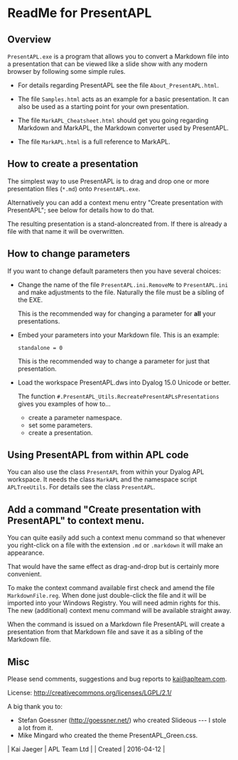 # ReadMe for PresentAPL


## Overview

`PresentAPL.exe` is a program that allows you to convert a Markdown file into a presentation that can be viewed like a slide show with any modern browser by following some simple rules.

* For details regarding PresentAPL see the file `About_PresentAPL.html`.

* The file `Samples.html` acts as an example for a basic presentation. It can also be used as a starting point for your own presentation.

* The file `MarkAPL_Cheatsheet.html` should get you going regarding Markdown and MarkAPL, the Markdown converter used by PresentAPL.

* The file `MarkAPL.html` is a full reference to MarkAPL.


## How to create a presentation  

The simplest way to use PresentAPL is to drag and drop one or more presentation files (`*.md`) onto `PresentAPL.exe`.

Alternatively you can add a context menu entry "Create presentation with PresentAPL"; see below for details how to do that.

The resulting presentation is a stand-aloncreated from. If there is already a file with that name it will be overwritten.


## How to change parameters

If you want to change default parameters then you have several choices:

* Change the name of the file `PresentAPL.ini.RemoveMe` to `PresentAPL.ini` and make adjustments to the file. Naturally the file must be a sibling of the EXE. 

  This is the recommended way for changing a parameter for **all** your presentations.
  
* Embed your parameters into your Markdown file. This is an example:

  ~~~
  standalone = 0
  ~~~
  
  This is the recommended way to change a parameter for just that presentation.
 
* Load the workspace PresentAPL.dws into Dyalog 15.0 Unicode or better.

  The function `#.PresentAPL_Utils.RecreatePresentAPLsPresentations` gives you examples of how to...

  * create a parameter namespace.
  * set some parameters.
  * create a presentation.


## Using PresentAPL from within APL code

You can also use the class `PresentAPL` from within your Dyalog APL workspace. It needs the class `MarkAPL` and the namespace script `APLTreeUtils`. For details see the class `PresentAPL`. 


## Add a command "Create presentation with PresentAPL" to context menu.

You can quite easily add such a context menu command so that whenever you right-click on a file with the extension `.md` or `.markdown` it will make an appearance.

That would have the same effect as drag-and-drop but is certainly more convenient.

To make the context command available first check and amend the file `MarkdownFile.reg`. When done just double-click the file and it will be imported into your Windows Registry. You will need admin rights for this. The new (additional) context menu command will be available straight away.

When the command is issued on a Markdown file PresentAPL will create a presentation from that Markdown file and save it as a sibling of the Markdown file.


## Misc

Please send comments, suggestions and bug reports to kai@aplteam.com.

License: http://creativecommons.org/licenses/LGPL/2.1/

A big thank you to:

* Stefan Goessner (<http://goessner.net/>) who created Slideous --- I stole a lot from it.
* Mike Mingard who created the theme PresentAPL_Green.css.

| Kai Jaeger  | APL Team Ltd |
| Created     | 2016-04-12   |
